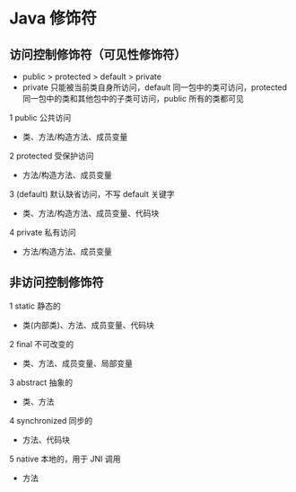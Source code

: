 
# Java 修饰符

## 访问控制修饰符（可见性修饰符）
- public > protected > default > private
- private 只能被当前类自身所访问，default 同一包中的类可访问，protected 同一包中的类和其他包中的子类可访问，public 所有的类都可见

1 public 公共访问
- 类、方法/构造方法、成员变量

2 protected 受保护访问
- 方法/构造方法、成员变量

3 (default) 默认缺省访问，不写 default 关键字
- 类、方法/构造方法、成员变量、代码块

4 private 私有访问
- 方法/构造方法、成员变量


## 非访问控制修饰符
1 static 静态的 
- 类(内部类)、方法、成员变量、代码块

2 final 不可改变的
- 类、方法、成员变量、局部变量

3 abstract 抽象的
- 类、方法

4 synchronized 同步的
- 方法、代码块

5 native 本地的，用于 JNI 调用
- 方法